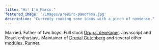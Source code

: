 ```yaml
---
title: "Hi! I'm Marco."
featured_image: '/images/areeiro-panorama.jpg'
description: "Currenty cooking some ideas with a pinch of nonsense."
---
```

Married. Father of two boys. Full stack [Drupal developer](https://www.drupal.org/u/marcofernandes). Javascript and React enthusiast. Maintainer of [Drupal Gutenberg](https://www.drupal.org/project/gutenberg) and several other modules. Runner.